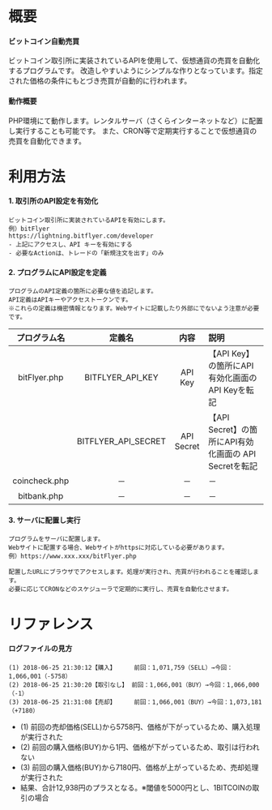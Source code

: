 # 概要

#### ビットコイン自動売買

ビットコイン取引所に実装されているAPIを使用して、仮想通貨の売買を自動化するプログラムです。
改造しやすいようにシンプルな作りとなっています。指定された価格の条件にもとづき売買が自動的に行われます。

#### 動作概要

PHP環境にて動作します。レンタルサーバ（さくらインターネットなど）に配置し実行することも可能です。
また、CRON等で定期実行することで仮想通貨の売買を自動化できます。

# 利用方法

#### 1. 取引所のAPI設定を有効化

    ビットコイン取引所に実装されているAPIを有効にします。
    例）bitFlyer
    https://lightning.bitflyer.com/developer
    - 上記にアクセスし、API キーを有効にする
	- 必要なActionは、トレードの「新規注文を出す」のみ

#### 2. プログラムにAPI設定を定義

    プログラムのAPI定義の箇所に必要な値を追記します。
    API定義はAPIキーやアクセストークンです。
    ※これらの定義は機密情報となります。Webサイトに記載したり外部にでないよう注意が必要です。
    

| プログラム名 | 定義名 | 内容 | 説明 |
|:---:|:---:|:---:|:---|
|bitFlyer.php |BITFLYER_API_KEY    |API Key   |【API Key】の箇所にAPI有効化画面の API Keyを転記 |
|             |BITFLYER_API_SECRET |API Secret|【API Secret】の箇所にAPI有効化画面の API Secretを転記|
|coincheck.php| －                 | －         | －  |
|bitbank.php  | －                 | －         | －  |


#### 3. サーバに配置し実行

    プログラムをサーバに配置します。
    Webサイトに配置する場合、Webサイトがhttpsに対応している必要があります。
    例）https://www.xxx.xxx/bitFlyer.php
    
    配置したURLにブラウザでアクセスします。処理が実行され、売買が行われることを確認します。
    必要に応じてCRONなどのスケジューラで定期的に実行し、売買を自動化させます。

# リファレンス

#### ログファイルの見方

    (1) 2018-06-25 21:30:12【購入】     前回：1,071,759（SELL）→今回：1,066,001（-5758）
    (2) 2018-06-25 21:30:20【取引なし】 前回：1,066,001（BUY）→今回：1,066,000（-1）
    (3) 2018-06-25 21:31:08【売却】     前回：1,066,001（BUY）→今回：1,073,181（+7180）

- (1) 前回の売却価格(SELL)から5758円、価格が下がっているため、購入処理が実行された
- (2) 前回の購入価格(BUY)から1円、価格が下がっているため、取引は行われない
- (3) 前回の購入価格(BUY)から7180円、価格が上がっているため、売却処理が実行された
- 結果、合計12,938円のプラスとなる。※閾値を5000円とし、1BITCOINの取引の場合
